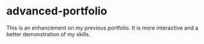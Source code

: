 # advanced-portfolio
This is an enhancement on my previous portfolio. It is more interactive and a better demonstration of my skills.
